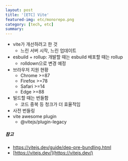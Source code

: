 ```yaml
---
layout: post
title: '[ETC] Vite'
featured-img: etc/monorepo.png
category: [tech, etc]
summary:
---
```


- vite가 개선하려고 한 것
  - 느린 서버 시작, 느린 업데이트
- esbuild + rollup: 개발할 때는 esbuild 배포할 때는 rollup
  - rolldown으로 변경 예정
- 브라우저 지원 현황
  - Chrome >=87
  - Firefox >=78
  - Safari >=14
  - Edge >=88
- 빌드할 때는 번들함
  - 코드 중복 등 청크가 더 효율적임
- 사전 번들링
- vite awesome plugin
  - @vitejs/plugin-legacy

##### 참고
- https://vitejs.dev/guide/dep-pre-bundling.html
- [https://vitejs.dev/](https://vitejs.dev/)
